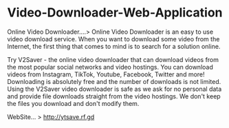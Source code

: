 # Video-Downloader-Web-Application
Online Video Downloader....> Online Video Downloader is an easy to use video download service. When you want to download some video from the Internet, the first thing that comes to mind is to search for a solution online.

Try V2Saver - the online video downloader that can download videos from the most popular social networks and video hostings. You can download videos from Instagram, TikTok, Youtube, Facebook, Twitter and more! Downloading is absolutely free and the number of downloads is not limited. Using the V2Saver video downloader is safe as we ask for no personal data and provide file downloads straight from the video hostings. We don't keep the files you download and don't modify them.

WebSite... > http://ytsave.rf.gd
